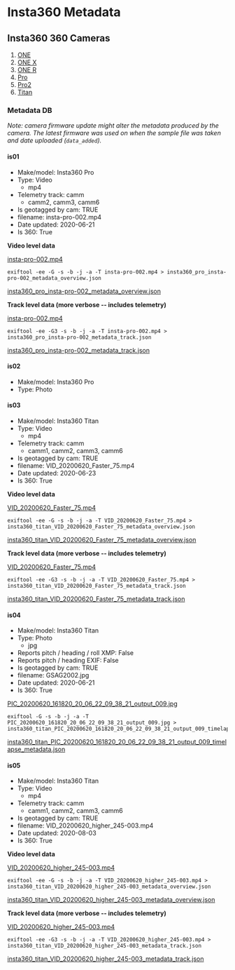 # Insta360 Metadata

## Insta360 360 Cameras

1. [ONE](https://www.insta360.com/product/insta360-one/)
2. [ONE X](https://www.insta360.com/product/insta360-onex/)
3. [ONE R](https://www.insta360.com/product/insta360-oner_1inch-edition)
4. [Pro](https://www.insta360.com/product/insta360-pro/)
5. [Pro2](https://www.insta360.com/product/insta360-pro2/)
6. [Titan](https://www.insta360.com/product/insta360-titan/)

### Metadata DB

_Note: camera firmware update might alter the metadata produced by the camera. The latest firmware was used on when the sample file was taken and date uploaded (`data_added`)._

#### is01

* Make/model: Insta360 Pro
* Type: Video
	- mp4
* Telemetry track: camm
	- camm2, camm3, camm6
* Is geotagged by cam: TRUE
* filename: insta-pro-002.mp4
* Date updated: 2020-06-21
* Is 360: True

**Video level data**

[insta-pro-002.mp4](/insta360/files/insta-pro-002.txt)

```
exiftool -ee -G -s -b -j -a -T insta-pro-002.mp4 > insta360_pro_insta-pro-002_metadata_overview.json
```

[insta360_pro_insta-pro-002_metadata_overview.json](/insta360/files/insta360_pro_insta-pro-002_metadata_overview.json)

**Track level data (more verbose -- includes telemetry)**

[insta-pro-002.mp4](/insta360/files/insta-pro-002.txt)

```
exiftool -ee -G3 -s -b -j -a -T insta-pro-002.mp4 > insta360_pro_insta-pro-002_metadata_track.json
```

[insta360_pro_insta-pro-002_metadata_track.json](/insta360/files/insta360_pro_insta-pro-002_metadata_track.json)

#### is02

* Make/model: Insta360 Pro
* Type: Photo


#### is03

* Make/model: Insta360 Titan
* Type: Video
	- mp4
* Telemetry track: camm
	- camm1, camm2, camm3, camm6
* Is geotagged by cam: TRUE
* filename: VID_20200620_Faster_75.mp4
* Date updated: 2020-06-23
* Is 360: True

**Video level data**

[VID_20200620_Faster_75.mp4](/insta360/files/VID_20200620_Faster_75.txt)

```
exiftool -ee -G -s -b -j -a -T VID_20200620_Faster_75.mp4 > insta360_titan_VID_20200620_Faster_75_metadata_overview.json
```

[insta360_titan_VID_20200620_Faster_75_metadata_overview.json](/insta360/files/insta360_titan_VID_20200620_Faster_75_metadata_overview.json)

**Track level data (more verbose -- includes telemetry)**

[VID_20200620_Faster_75.mp4](/insta360/files/VID_20200620_Faster_75.txt)

```
exiftool -ee -G3 -s -b -j -a -T VID_20200620_Faster_75.mp4 > insta360_titan_VID_20200620_Faster_75_metadata_track.json
```

[insta360_titan_VID_20200620_Faster_75_metadata_track.json](/insta360/files/insta360_titan_VID_20200620_Faster_75_metadata_track.json)

#### is04

* Make/model: Insta360 Titan
* Type: Photo
	- jpg
* Reports pitch / heading / roll XMP: False
* Reports pitch / heading EXIF: False
* Is geotagged by cam: TRUE
* filename: GSAG2002.jpg
* Date updated: 2020-06-21
* Is 360: True

[PIC_20200620_161820_20_06_22_09_38_21_output_009.jpg](/insta360/files/PIC_20200620_161820_20_06_22_09_38_21_output_009.jpg)

```
exiftool -G -s -b -j -a -T PIC_20200620_161820_20_06_22_09_38_21_output_009.jpg > insta360_titan_PIC_20200620_161820_20_06_22_09_38_21_output_009_timelapse_metadata.json
```

[insta360_titan_PIC_20200620_161820_20_06_22_09_38_21_output_009_timelapse_metadata.json](/insta360/files/insta360_titan_PIC_20200620_161820_20_06_22_09_38_21_output_009_timelapse_metadata.json)




#### is05

* Make/model: Insta360 Titan
* Type: Video
	- mp4
* Telemetry track: camm
	- camm1, camm2, camm3, camm6
* Is geotagged by cam: TRUE
* filename: VID_20200620_higher_245-003.mp4
* Date updated: 2020-08-03
* Is 360: True

**Video level data**

[VID_20200620_higher_245-003.mp4](/insta360/files/VID_20200620_higher_245-003.txt)

```
exiftool -ee -G -s -b -j -a -T VID_20200620_higher_245-003.mp4 > insta360_titan_VID_20200620_higher_245-003_metadata_overview.json
```

[insta360_titan_VID_20200620_higher_245-003_metadata_overview.json](/insta360/files/insta360_titan_VID_20200620_higher_245-003_metadata_overview.json)

**Track level data (more verbose -- includes telemetry)**

[VID_20200620_higher_245-003.mp4](/insta360/files/VID_20200620_higher_245-003.txt)

```
exiftool -ee -G3 -s -b -j -a -T VID_20200620_higher_245-003.mp4 > insta360_titan_VID_20200620_higher_245-003_metadata_track.json
```

[insta360_titan_VID_20200620_higher_245-003_metadata_track.json](/insta360/files/insta360_titan_VID_20200620_higher_245-003_metadata_track.json)